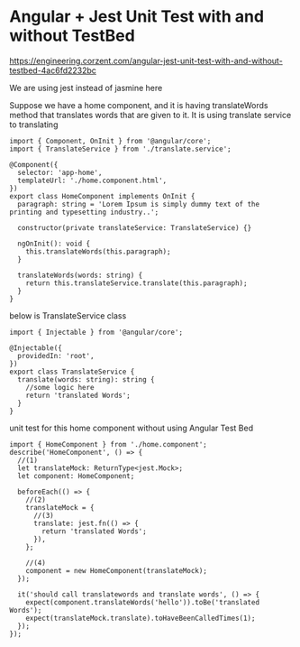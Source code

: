 # Angular + Jest Unit Test with and without TestBed
https://engineering.corzent.com/angular-jest-unit-test-with-and-without-testbed-4ac6fd2232bc

We are using jest instead of jasmine here


Suppose we have a home component, and it is having translateWords method that translates words that are given to it. 
It is using translate service to translating
```
import { Component, OnInit } from '@angular/core';
import { TranslateService } from './translate.service';

@Component({
  selector: 'app-home',
  templateUrl: './home.component.html',
})
export class HomeComponent implements OnInit {
  paragraph: string = 'Lorem Ipsum is simply dummy text of the printing and typesetting industry..';
  
  constructor(private translateService: TranslateService) {}
  
  ngOnInit(): void {
    this.translateWords(this.paragraph);
  }

  translateWords(words: string) {
    return this.translateService.translate(this.paragraph);
  }
}
```
below is TranslateService class
```
import { Injectable } from '@angular/core';

@Injectable({
  providedIn: 'root',
})
export class TranslateService {
  translate(words: string): string {
    //some logic here
    return 'translated Words';
  }
}
```

unit test for this home component without using Angular Test Bed
```
import { HomeComponent } from './home.component';
describe('HomeComponent', () => {
  //(1)
  let translateMock: ReturnType<jest.Mock>;
  let component: HomeComponent;

  beforeEach(() => {
    //(2)
    translateMock = {
      //(3)
      translate: jest.fn(() => {
        return 'translated Words';
      }),
    };

    //(4)
    component = new HomeComponent(translateMock);
  });

  it('should call translatewords and translate words', () => {
    expect(component.translateWords('hello')).toBe('translated Words');
    expect(translateMock.translate).toHaveBeenCalledTimes(1);
  });
});
```
